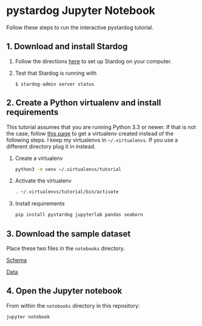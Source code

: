 # pystardog Jupyter Notebook

Follow these steps to run the interactive pystardog tutorial.

## 1. Download and install Stardog

1. Follow the directions [here](https://www.stardog.com/get-started/) to
set up Stardog on your computer.

2. Test that Stardog is running with

    ```shell
    $ stardog-admin server status
    ```

## 2. Create a Python virtualenv and install requirements

This tutorial assumes that you are running Python 3.3 or newer. If
that is not the case, follow [this
page](https://packaging.python.org/guides/installing-using-pip-and-virtual-environments/)
to get a virtualenv created instead of the following steps. I keep my
virtualenvs in `~/.virtualenvs`. If you use a different directory plug
it in instead.

1. Create a virtualenv

    ```bash
    python3 -m venv ~/.virtualenvs/tutorial
    ```
2. Activate the virtualenv

    ```bash
    . ~/.virtualenvs/tutorial/bin/activate
    ```

3. Install requirements

    ```bash
    pip install pystardog jupyterlab pandas seaborn
    ```

## 3. Download the sample dataset

Place these two files in the `notebooks` directory.

[Schema](https://github.com/stardog-union/stardog-tutorials/raw/master/music/music_schema.ttl)

[Data](https://github.com/stardog-union/stardog-tutorials/raw/master/music/music.ttl.gz)

## 4. Open the Jupyter notebook

From within the `notebooks` directory in this repository:

```bash
jupyter notebook
```
